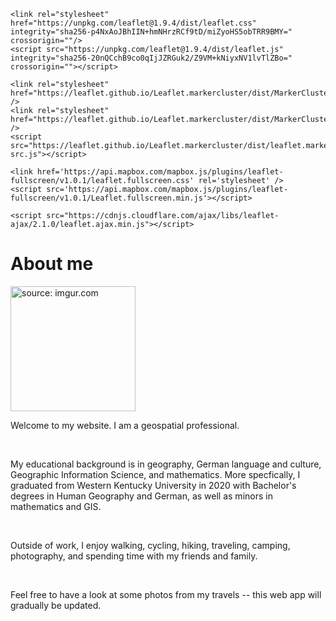 <html lang="en-US">

<head>
    <meta charset='utf-8'>
    <meta http-equiv= "X-UA-Compatible" content="IE=edge">
    <meta name="viewport" content="width=device-width,maximum-scale=2">

    <link rel="stylesheet" href="https://unpkg.com/leaflet@1.9.4/dist/leaflet.css" integrity="sha256-p4NxAoJBhIIN+hmNHrzRCf9tD/miZyoHS5obTRR9BMY=" crossorigin=""/>
    <script src="https://unpkg.com/leaflet@1.9.4/dist/leaflet.js" integrity="sha256-20nQCchB9co0qIjJZRGuk2/Z9VM+kNiyxNV1lvTlZBo=" crossorigin=""></script>        
	
    <link rel="stylesheet" href="https://leaflet.github.io/Leaflet.markercluster/dist/MarkerCluster.css" />
    <link rel="stylesheet" href="https://leaflet.github.io/Leaflet.markercluster/dist/MarkerCluster.Default.css" />
    <script src="https://leaflet.github.io/Leaflet.markercluster/dist/leaflet.markercluster-src.js"></script>

    <link href='https://api.mapbox.com/mapbox.js/plugins/leaflet-fullscreen/v1.0.1/leaflet.fullscreen.css' rel='stylesheet' />
    <script src='https://api.mapbox.com/mapbox.js/plugins/leaflet-fullscreen/v1.0.1/Leaflet.fullscreen.min.js'></script>
        
    <script src="https://cdnjs.cloudflare.com/ajax/libs/leaflet-ajax/2.1.0/leaflet.ajax.min.js"></script>

</head>

<body>

<h1> About me </h1>

<a href="https://imgur.com/eKZqX44"><img src="https://i.imgur.com/eKZqX44.jpg" title="source: imgur.com" width="200" height=auto class="center"></a>


<p> Welcome to my website. I am a geospatial professional. </p> <br>

<p> My educational background is in geography, German language and culture, Geographic Information Science, and mathematics. More specfically, I graduated from Western Kentucky University in 2020 with Bachelor's degrees in Human Geography and German, as well as minors in mathematics and GIS. </p> <br>

<p> Outside of work, I enjoy walking, cycling, hiking, traveling, camping, photography, and spending time with my friends and family. </p> <br>

<p> Feel free to have a look at some photos from my travels -- this web app will gradually be updated. </p> <br>

<div id="map" style="width: 625px; height: 450px;">

<script src= "./Travel_Map.js"></script>

</body>
</html>

